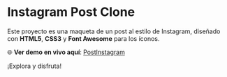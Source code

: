 # Instagram Post Clone

Este proyecto es una maqueta de un post al estilo de Instagram, diseñado con **HTML5**, **CSS3** y **Font Awesome** para los íconos.

🌐 **Ver demo en vivo aquí**: [PostInstagram](https://franciscoyuster.github.io/PostInstagram/)



¡Explora y disfruta!
